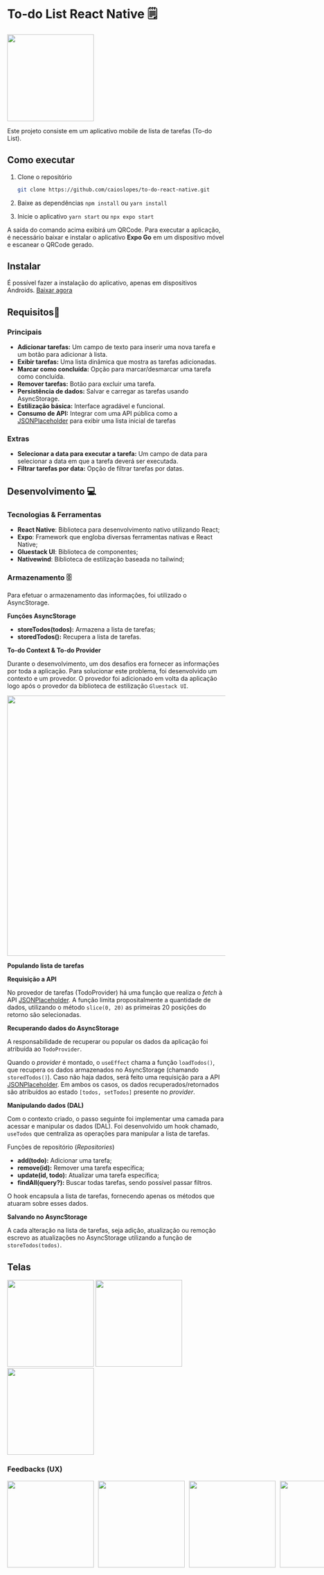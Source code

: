 
# To-do List React Native 🗒
<div>
   <img width="200" src="https://github.com/user-attachments/assets/a5c48252-480d-4e00-8918-3b59f05a7f2c" />
</div>

Este projeto consiste em um aplicativo mobile de lista de tarefas (To-do List).

## Como executar

1. Clone o repositório

   ```bash
   git clone https://github.com/caioslopes/to-do-react-native.git
   ```
2. Baixe as dependências
   `npm install` ou `yarn install`

2. Inicie o aplicativo
   `yarn start` ou `npx expo start`

A saída do comando acima exibirá um QRCode. Para executar a aplicação, é necessário baixar e instalar o aplicativo **Expo Go** em um dispositivo móvel e escanear o QRCode gerado.

## Instalar

É possível fazer a instalação do aplicativo, apenas em dispositivos Androids. [Baixar agora](https://expo.dev/accounts/caioslopes/projects/to-do-react-native/builds/41059fc6-4d40-4c38-b326-28443bc0bf02)

## Requisitos📝
### Principais
- **Adicionar tarefas:** Um campo de texto para inserir uma nova tarefa e um botão para adicionar à lista.
- **Exibir tarefas:** Uma lista dinâmica que mostra as tarefas adicionadas.
- **Marcar como concluída:** Opção para marcar/desmarcar uma tarefa como concluída.
- **Remover tarefas:** Botão para excluir uma tarefa.
- **Persistência de dados:** Salvar e carregar as tarefas usando AsyncStorage.
- **Estilização básica:** Interface agradável e funcional.
- **Consumo de API:** Integrar com uma API pública como a [JSONPlaceholder](https://jsonplaceholder.typicode.com/) para exibir uma lista inicial de tarefas
### Extras
- **Selecionar a data para executar a tarefa:** Um campo de data para selecionar a data em que a tarefa deverá ser executada.
- **Filtrar tarefas por data:** Opção de filtrar tarefas por datas.
## Desenvolvimento 💻

### Tecnologias & Ferramentas
- **React Native**: Biblioteca para desenvolvimento nativo utilizando React;
- **Expo**: Framework que engloba diversas ferramentas nativas e React Native;
- **Gluestack UI**: Biblioteca de componentes;
- **Nativewind**: Biblioteca de estilização baseada no tailwind;

### Armazenamento 🗄
Para efetuar o armazenamento das informações, foi utilizado o AsyncStorage.

**Funções AsyncStorage**
- **storeTodos(todos):** Armazena a lista de tarefas;
- **storedTodos():** Recupera a lista de tarefas.

**To-do Context & To-do Provider**

Durante o desenvolvimento, um dos desafios era fornecer as informações por toda a aplicação. Para solucionar este problema, foi desenvolvido um contexto e um provedor.
O provedor foi adicionado em volta da aplicação logo após o provedor da biblioteca de estilização `Gluestack UI`.

<div>
   <img width="600" src="https://github.com/user-attachments/assets/d840b815-9d34-41c4-b5e4-772600107f07" />
</div>

**Populando lista de tarefas**

**Requisição a API**

No provedor de tarefas (TodoProvider) há uma função que realiza o *fetch* à API [JSONPlaceholder](https://jsonplaceholder.typicode.com/). A função limita propositalmente a quantidade de dados, utilizando o método `slice(0, 20)` as primeiras 20 posições do retorno são selecionadas.

**Recuperando dados do AsyncStorage**

A responsabilidade de recuperar ou popular os dados da aplicação foi atribuída ao `TodoProvider`.

Quando o *provider* é montado, o `useEffect` chama a função `loadTodos()`, que recupera os dados armazenados no AsyncStorage (chamando `storedTodos()`). Caso não haja dados, será feito uma requisição para a API [JSONPlaceholder](https://jsonplaceholder.typicode.com/).
Em ambos os casos, os dados recuperados/retornados são atribuídos ao estado `[todos, setTodos]` presente no *provider*.

**Manipulando dados (DAL)**

Com o contexto criado, o passo seguinte foi implementar uma camada para acessar e manipular os dados (DAL). Foi desenvolvido um hook chamado, `useTodos` que centraliza as operações para manipular a lista de tarefas.

Funções de repositório (*Repositories*)
- **add(todo):** Adicionar uma tarefa;
- **remove(id):** Remover uma tarefa específica;
- **update(id, todo):** Atualizar uma tarefa específica;
- **findAll(query?):** Buscar todas tarefas, sendo possível passar filtros.

O hook encapsula a lista de tarefas, fornecendo apenas os métodos que atuaram sobre esses dados.

**Salvando no AsyncStorage**

A cada alteração na lista de tarefas, seja adição, atualização ou remoção escrevo as atualizações no AsyncStorage utilizando a função de `storeTodos(todos)`.

## Telas

<div>
   <img width="200" src="https://github.com/user-attachments/assets/e46bf8c3-35b9-4bde-98a0-591f8bc27f31" />
   <img width="200" src="https://github.com/user-attachments/assets/bd5d79ca-9d5b-49d3-b7b5-944c7ded6c8f" />
   <img width="200" src="https://github.com/user-attachments/assets/4f5c2bb2-0f7f-4329-a17a-9fffe0e5a4cc" />
</div>

### Feedbacks (UX)

<div style="display: flex; gap: 10px; width: 100%">
   <img width="200" src="https://github.com/user-attachments/assets/19c7a247-b55b-41a8-9199-0b5dd4097dc3" />
   <img width="200" src="https://github.com/user-attachments/assets/2d1409ec-18e5-404e-98b9-a4362ca16d05" />
   <img width="200" src="https://github.com/user-attachments/assets/9a4e7ac8-67ce-4604-884a-1a57f110a58d" />
   <img width="200" src="https://github.com/user-attachments/assets/dba12c8a-dea0-492f-8600-aed19faad0b0" />
   <img width="200" src="https://github.com/user-attachments/assets/2548aaf9-5929-4190-884d-33e1348d2b29" />
   <img width="200" src="https://github.com/user-attachments/assets/7d96e1a8-e38d-4392-934a-9fe0e1841954" />
   <img width="200" src="https://github.com/user-attachments/assets/e15bc75d-801e-49f0-8b59-094d699aee08" />
   <img width="200" src="https://github.com/user-attachments/assets/3266270d-81d2-47dd-b0e0-f246e4ac35c9" />
</div>
